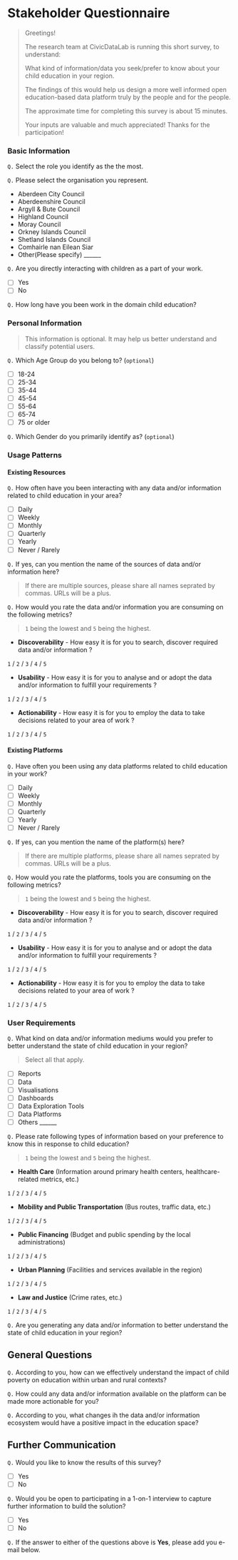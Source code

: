 # Stakeholder Questionnaire

> Greetings!
>
> The research team at CivicDataLab is running this short survey, to understand:
>
> What kind of information/data you seek/prefer to know about your child education in your region. 
>
> The findings of this would help us design a more well informed open education-based data platform truly by the people and for the people.
>
> The approximate time for completing this survey is about 15 minutes.
> 
> Your inputs are valuable and much appreciated! Thanks for the participation!

### Basic Information

`Q.` Select the role you identify as the the most.

`Q.` Please select the organisation you represent.

- Aberdeen City Council
- Aberdeenshire Council
- Argyll & Bute Council
- Highland Council
- Moray Council
- Orkney Islands Council
- Shetland Islands Council
- Comhairle nan Eilean Siar
- Other(Please specify) ______

`Q.` Are you directly interacting with children as a part of your work.

- [ ] Yes
- [ ] No

`Q.` How long have you been work in the domain child education?

### Personal Information
> This information is optional. It may help us better understand and classify potential users.

`Q.` Which Age Group do you belong to? (`optional`)

- [ ] 18-24
- [ ] 25-34
- [ ] 35-44
- [ ] 45-54
- [ ] 55-64
- [ ] 65-74
- [ ] 75 or older

`Q.` Which Gender do you primarily identify as?  (`optional`)

### Usage Patterns

#### Existing Resources

`Q.` How often have you been interacting with any data and/or information related to child education in your area?

- [ ] Daily
- [ ] Weekly
- [ ] Monthly
- [ ] Quarterly
- [ ] Yearly
- [ ] Never / Rarely

`Q.` If yes, can you mention the name of the sources of data and/or information here?
> If there are multiple sources, please share all names seprated by commas. URLs will be a plus.

`Q.` How would you rate the data and/or information you are consuming on the following metrics?
> `1` being the lowest and `5` being the highest.

- **Discoverability** - How easy it is for you to search, discover required data and/or information ?

`1` / `2` / `3` / `4` / `5`

- **Usability** - How easy it is for you to analyse and or adopt the data and/or information to fulfill your requirements ?

`1` / `2` / `3` / `4` / `5`

- **Actionability** - How easy it is for you to employ the data to take decisions related to your area of work ?

`1` / `2` / `3` / `4` / `5`

#### Existing Platforms

`Q.` Have often you been using any data platforms related to child education in your work?

- [ ] Daily
- [ ] Weekly
- [ ] Monthly
- [ ] Quarterly
- [ ] Yearly
- [ ] Never / Rarely

`Q.` If yes, can you mention the name of the platform(s) here?
> If there are multiple platforms, please share all names seprated by commas. URLs will be a plus.

`Q.` How would you rate the platforms, tools you are consuming on the following metrics?
> `1` being the lowest and `5` being the highest.

- **Discoverability** - How easy it is for you to search, discover required data and/or information ?

`1` / `2` / `3` / `4` / `5`

- **Usability** - How easy it is for you to analyse and or adopt the data and/or information to fulfill your requirements ?

`1` / `2` / `3` / `4` / `5`

- **Actionability** - How easy it is for you to employ the data to take decisions related to your area of work ?

`1` / `2` / `3` / `4` / `5`

### User Requirements

`Q.` What kind on data and/or information mediums would you prefer to better understand the state of child education in your region?
> Select all that apply.

- [ ] Reports
- [ ] Data
- [ ] Visualisations
- [ ] Dashboards
- [ ] Data Exploration Tools
- [ ] Data Platforms
- [ ] Others ______

`Q.` Please rate following types of information based on your preference to know this in response to child education?
 > `1` being the lowest and `5` being the highest. 
 
- **Health Care** (Information around primary health centers, healthcare-related metrics, etc.)

`1` / `2` / `3` / `4` / `5`

- **Mobility and Public Transportation** (Bus routes, traffic data, etc.)

`1` / `2` / `3` / `4` / `5`

- **Public Financing** (Budget and public spending by the local administrations)

`1` / `2` / `3` / `4` / `5`

- **Urban Planning** (Facilities and services available in the region)

`1` / `2` / `3` / `4` / `5`

- **Law and Justice** (Crime rates, etc.)

`1` / `2` / `3` / `4` / `5`

`Q.` Are you generating any data and/or information to better understand the state of child education in your region?

## General Questions

`Q.` According to you, how can we effectively understand the impact of child poverty on education within urban and rural contexts?

`Q.` How could any data and/or information available on the platform can be made more actionable for you?

`Q.` According to you, what changes ih the data and/or information ecosystem would have a positive impact in the education space?

## Further Communication

`Q.` Would you like to know the results of this survey?

- [ ] Yes
- [ ] No

`Q.` Would you be open to participating in a 1-on-1 interview to capture further information to build the solution?

- [ ] Yes
- [ ] No

`Q.` If the answer to either of the questions above is **Yes**, please add you e-mail below.
